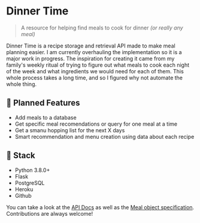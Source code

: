 # Dinner Time
> A resource for helping find meals to cook for dinner _(or really any meal)_

Dinner Time is a recipe storage and retrieval API made to make meal planning easier. I am currently overhauling the implementation so it is a major work in progress. The inspiration for creating it came from my family's weekly ritual of trying to figure out what meals to cook each night of the week and what ingredients we would need for each of them. This whole process takes a long time, and so I figured why not automate the whole thing.

## 🙌 Planned Features
- Add meals to a database
- Get specific meal recomendations or query for one meal at a time
- Get a smanu hopping list for the next X days
- Smart recommendation and menu creation using data about each recipe

##  🔨 Stack
- Python 3.8.0+
- Flask
- PostgreSQL
- Heroku
- Github

You can take a look at the [API Docs](https://github.com/duncangrubbs/dinner-time/blob/master/docs/api.md) as well as the [Meal object specification](https://github.com/duncangrubbs/dinner-time/blob/master/docs/spec.md). Contributions are always welcome!

